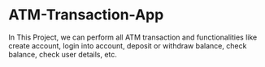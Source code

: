 # ATM-Transaction-App
In This Project, we can perform all ATM transaction and functionalities like  create account, login into account, deposit or withdraw balance, check balance, check user details, etc.
